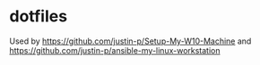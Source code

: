 # dotfiles

Used by https://github.com/justin-p/Setup-My-W10-Machine and https://github.com/justin-p/ansible-my-linux-workstation
